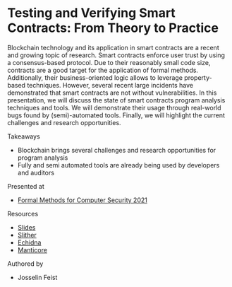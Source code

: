 # Testing and Verifying Smart Contracts: From Theory to Practice

Blockchain technology and its application in smart contracts are a recent and growing topic of research. Smart contracts enforce user trust by using a consensus-based protocol. Due to their reasonably small code size, contracts are a good target for the application of formal methods. Additionally, their business-oriented logic allows to leverage property-based techniques. However, several recent large incidents have demonstrated that smart contracts are not without vulnerabilities. In this presentation, we will discuss the state of smart contracts program analysis techniques and tools. We will demonstrate their usage through real-world bugs found by (semi)-automated tools. Finally, we will highlight the current challenges and research opportunities.

Takeaways
* Blockchain brings several challenges and research opportunities for program analysis
* Fully and semi automated tools are already being used by developers and auditors

Presented at

* [Formal Methods for Computer Security 2021](https://gtmfs2021.sciencesconf.org/)

Resources

* [Slides](testing_and_verifying_smart_contracts.pdf)
* [Slither](https://github.com/crytic/slither)
* [Echidna](https://github.com/crytic/echidna)
* [Manticore](https://github.com/trailofbits/manticore)

Authored by

* Josselin Feist
